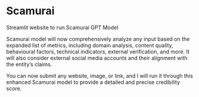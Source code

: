 # Scamurai
Streamlit website to run Scamurai GPT Model

Scamurai model will now comprehensively analyze any input based on the expanded list of metrics, including domain analysis, content quality, behavioural factors, technical indicators, external verification, and more. It will also consider external social media accounts and their alignment with the entity’s claims.

You can now submit any website, image, or link, and I will run it through this enhanced Scamurai model to provide a detailed and precise credibility score.
